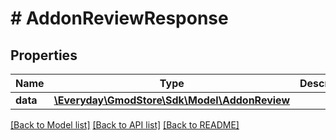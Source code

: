 # # AddonReviewResponse

## Properties

Name | Type | Description | Notes
------------ | ------------- | ------------- | -------------
**data** | [**\Everyday\GmodStore\Sdk\Model\AddonReview**](AddonReview.md) |  | [optional] 

[[Back to Model list]](../../README.md#documentation-for-models) [[Back to API list]](../../README.md#documentation-for-api-endpoints) [[Back to README]](../../README.md)


